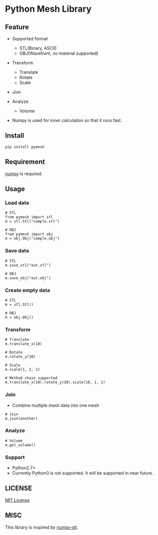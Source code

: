 # Python Mesh Library
## Feature
- Supported format
    - STL(Binary, ASCII)
    - OBJ(Wavefront, no material supported)

- Transform
    - Translate
    - Rotate
    - Scale
    
- Join

- Analyze
    - Volume
    
- Numpy is used for inner calculation so that it runs fast.
    
## Install
```
pip install pymesh
```

## Requirement
[numpy](http://www.numpy.org/) is required.

## Usage
### Load data
```
# STL
from pymesh import stl
m = stl.Stl("sample.stl")

# OBJ
from pymesh import obj
m = obj.Obj("sample.obj")
```

### Save data
```
# STL
m.save_stl("out.stl")

# OBJ
m.save_obj("out.obj")
```

### Create empty data
```
# STL
m = stl.Stl()

# OBJ
m = obj.Obj()
```

### Transform
```
# Translate
m.translate_x(10)

# Rotate
m.rotate_y(30)

# Scale
m.scale(1, 2, 1)

# Method chain supported
m.translate_x(10).rotate_y(30).scale(10, 1, 1)
```

### Join
- Combine multiple mesh data into one mesh
```
# Join
m.join(another)
```

### Analyze
```
# Volume
m.get_volume()
```

### Support
- Python2.7+
- Currently Python3 is not supported. It will be supported in near future.

## LICENSE
[MIT License](http://takuro.mit-license.org/)

## MISC
This library is inspired by [numpy-stl](https://github.com/WoLpH/numpy-stl).